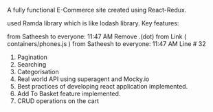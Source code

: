 A fully functional E-Commerce site created using React-Redux.

used Ramda library which is like lodash library. 
Key features:

from Satheesh to everyone:    11:47 AM
Remove .(dot) from Link  ( containers/phones.js ) 
from Satheesh to everyone:    11:47 AM
Line # 32

1. Pagination
2. Searching
3. Categorisation
4. Real world API using superagent and Mocky.io
5. Best practices of developing react application implemented.
6. Add To Basket feature implemented.
7. CRUD operations on the cart


